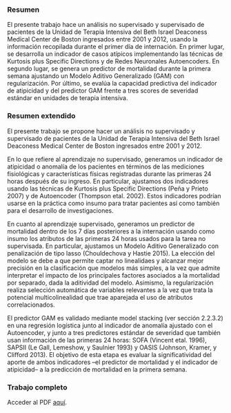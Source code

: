 ### Resumen

El presente trabajo hace un análisis no supervisado y supervisado de pacientes de la Unidad de Terapia Intensiva del Beth Israel Deaconess Medical Center de Boston ingresados entre 2001 y 2012, usando la información recopilada durante el primer día de internación. 
En primer lugar, se desarrolla un indicador de casos atípicos implementando las técnicas de Kurtosis plus Specific Directions y de Redes Neuronales Autoencoders.
En segundo lugar, se genera un predictor de mortalidad durante la primera semana ajustando un Modelo Aditivo Generalizado (GAM) con regularización. 
Por último, se evalúa la capacidad predictiva del indicador de atipicidad y del predictor GAM frente a tres scores de severidad estándar en unidades de terapia intensiva.

### Resumen extendido

El presente trabajo se propone hacer un análisis no supervisado y supervisado de pacientes de la Unidad de Terapia Intensiva del Beth Israel Deaconess Medical Center de Boston ingresados entre 2001 y 2012.

En lo que refiere al aprendizaje no supervisado, generamos un indicador de atipicidad o anomalía de los pacientes en términos de las mediciones fisiológicas y características físicas registradas durante las primeras 24 horas después de su ingreso. En particular, ajustamos dos indicadores usando las técnicas de Kurtosis plus Specific Directions (Peña y Prieto 2007) y de Autoencoder (Thompson etal. 2002). Estos indicadores podrían usarse en la práctica como insumo para tratar pacientes así como también para el desarrollo de investigaciones.

En cuanto al aprendizaje supervisado, generamos un predictor de mortalidad dentro de los 7 días posteriores a la internación usando como insumo los atributos de las primeras 24 horas usados para la tarea no supervisada. En particular, ajustamos un Modelo Aditivo Generalizado con penalización de tipo lasso (Chouldechova y Hastie 2015). La elección del modelo se debe a que permite captar no linealidaes y alcanzar mejor precisión en la clasificación que modelos más simples, a la vez que admite interpretar el impacto de los principales factores asociados a la mortalidad por separado, dada la aditividad del modelo. Asimismo, la regularización realiza selección automática de variables relevantes a la vez que trata la potencial multicolinealidad que trae aparejada el uso de atributos correlacionados.

El predictor GAM es validado mediante model stacking (ver sección 2.2.3.2) en una regresión logística junto al indicador de anomalía ajustado con el Autoencoder, y junto a tres predictores estándar de severidad que también usan información de las primeras 24 horas: SOFA (Vincent etal. 1996), SAPSII (Le Gall, Lemeshow, y Saulnier 1993) y OASIS (Johnson, Kramer, y Clifford 2013). El objetivo de esta etapa es evaluar la significatividad del aporte de ambos indicadores –el predictor de mortalidad y el indicador de atipicidad– a la predicción de mortalidad en la primera semana.

### Trabajo completo

Acceder al PDF [aquí](https://github.com/ftvalentini/mimic-mortality/blob/master/informe/valentini_especializacion_final.pdf).
